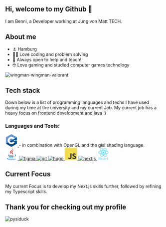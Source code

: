 ## Hi, welcome to my Github 👋

I am Benni, a Developer working at Jung von Matt TECH.

## About me
+ ⚓️ Hamburg
+ 👨‍💻 Love coding and problem solving
+ 📖 Always open to help and teach!
+ 🤓 Love gaming and studied computer games technology

![wingman-wingman-valorant](https://github.com/user-attachments/assets/5fe8e649-4820-49e4-afea-6c86633e8211)

## Tech stack
Down below is a list of programming languages and techs I have used during my time at the university and my current Job.
My current job has a heavy focus on frontend development and java :)
<h3 align="left">Languages and Tools:</h3>
<p align="left">
  <a href="https://www.w3schools.com/cpp/" target="_blank" rel="noreferrer">
    <img src="https://raw.githubusercontent.com/devicons/devicon/master/icons/cplusplus/cplusplus-original.svg" alt="cplusplus" width="40" height="40"/>
  </a>
   - in combination with OpenGL and the glsl shading language.
  <br>
  <a href="https://www.java.com" target="_blank" rel="noreferrer">
    <img src="https://raw.githubusercontent.com/devicons/devicon/master/icons/java/java-original.svg" alt="java" width="40" height="40"/>
  </a>
  <a href="https://www.figma.com/" target="_blank" rel="noreferrer">
    <img src="https://www.vectorlogo.zone/logos/figma/figma-icon.svg" alt="figma" width="40" height="40"/>
  </a>
  <a href="https://git-scm.com/" target="_blank" rel="noreferrer">
    <img src="https://www.vectorlogo.zone/logos/git-scm/git-scm-icon.svg" alt="git" width="40" height="40"/>
  </a>
  <a href="https://gohugo.io/" target="_blank" rel="noreferrer">
    <img src="https://api.iconify.design/logos-hugo.svg" alt="hugo" width="40" height="40"/>
  </a>
  <a href="https://developer.mozilla.org/en-US/docs/Web/JavaScript" target="_blank" rel="noreferrer">
    <img src="https://raw.githubusercontent.com/devicons/devicon/master/icons/javascript/javascript-original.svg" alt="javascript" width="40" height="40"/>
  </a>
  <a href="https://nextjs.org/" target="_blank" rel="noreferrer">
    <img src="https://cdn.worldvectorlogo.com/logos/nextjs-2.svg" alt="nextjs" width="40" height="40"/>
  </a>
  <a href="https://reactjs.org/" target="_blank" rel="noreferrer">
    <img src="https://raw.githubusercontent.com/devicons/devicon/master/icons/react/react-original-wordmark.svg" alt="react" width="40" height="40"/>
  </a>
</p>

## Current Focus
My current Focus is to develop my Next.js skills further, followed by refining my Typescript skills. 

## Thank you for checking out my profile
![pysiduck](https://github.com/user-attachments/assets/5f1146cf-52af-4105-89ce-071018223a7f)
